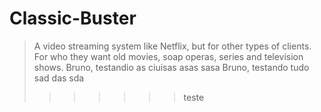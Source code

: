 Classic-Buster
==============

> A video streaming system like Netflix, but for other types of clients. For who they want old movies, soap operas, series and television shows.
Bruno, testandio as ciuisas
asas
sasa
Bruno, testando tudo
sad
das
sda
>>>>>>> teste

